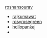 
 [roshansourav](https://github.com/roshansourav)
- [rajkumawat](https://github.com/rajkumawat)
- [rosyrosegreen](https://github.com/rosyrosegreen)
- [hellopankaj](https://github.com/hellopankaj)
- 
